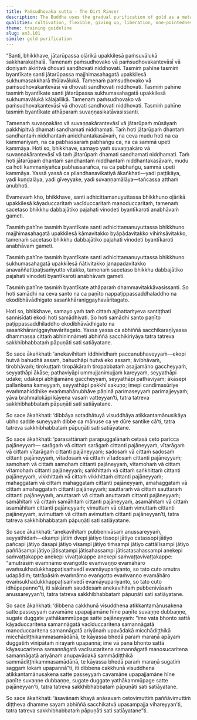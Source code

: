 ```yaml
---
title: Paṁsudhovaka sutta - The Dirt Rinser
description: The Buddha uses the gradual purification of gold as a metaphor for mental cultivation through meditation. Just as a goldsmith removes coarse, medium, and subtle impurities until the gold is workable and radiant, a meditator abandons defilements in stages. This gradual refinement leads to deep collectedness of mind, forming the foundation for supernormal abilities and, ultimately, liberation.
qualities: cultivation, flexible, giving up, liberation, one-pointedness
theme: training guideline
slug: an3.101
simile: gold purification
---
```


“Santi, bhikkhave, jātarūpassa oḷārikā upakkilesā paṁsuvālukā sakkharakaṭhalā. Tamenaṁ paṁsudhovako vā paṁsudhovakantevāsī vā doṇiyaṁ ākiritvā dhovati sandhovati niddhovati. Tasmiṁ pahīne tasmiṁ byantīkate santi jātarūpassa majjhimasahagatā upakkilesā sukhumasakkharā thūlavālukā. Tamenaṁ paṁsudhovako vā paṁsudhovakantevāsī vā dhovati sandhovati niddhovati. Tasmiṁ pahīne tasmiṁ byantīkate santi jātarūpassa sukhumasahagatā upakkilesā sukhumavālukā kāḷajallikā. Tamenaṁ paṁsudhovako vā paṁsudhovakantevāsī vā dhovati sandhovati niddhovati. Tasmiṁ pahīne tasmiṁ byantīkate athāparaṁ suvaṇṇasikatāvasissanti.

Tamenaṁ suvaṇṇakāro vā suvaṇṇakārantevāsī vā jātarūpaṁ mūsāyaṁ pakkhipitvā dhamati sandhamati niddhamati. Taṁ hoti jātarūpaṁ dhantaṁ sandhantaṁ niddhantaṁ aniddhantakasāvaṁ, na ceva mudu hoti na ca kammaniyaṁ, na ca pabhassaraṁ pabhaṅgu ca, na ca sammā upeti kammāya. Hoti so, bhikkhave, samayo yaṁ suvaṇṇakāro vā suvaṇṇakārantevāsī vā taṁ jātarūpaṁ dhamati sandhamati niddhamati. Taṁ hoti jātarūpaṁ dhantaṁ sandhantaṁ niddhantaṁ niddhantakasāvaṁ, mudu ca hoti kammaniyañca pabhassarañca, na ca pabhaṅgu, sammā upeti kammāya. Yassā yassā ca pilandhanavikatiyā ākaṅkhati—yadi paṭṭikāya, yadi kuṇḍalāya, yadi gīveyyake, yadi suvaṇṇamālāya—tañcassa atthaṁ anubhoti.

Evamevaṁ kho, bhikkhave, santi adhicittamanuyuttassa bhikkhuno oḷārikā upakkilesā kāyaduccaritaṁ vacīduccaritaṁ manoduccaritaṁ, tamenaṁ sacetaso bhikkhu dabbajātiko pajahati vinodeti byantīkaroti anabhāvaṁ gameti.

Tasmiṁ pahīne tasmiṁ byantīkate santi adhicittamanuyuttassa bhikkhuno majjhimasahagatā upakkilesā kāmavitakko byāpādavitakko vihiṁsāvitakko, tamenaṁ sacetaso bhikkhu dabbajātiko pajahati vinodeti byantīkaroti anabhāvaṁ gameti.

Tasmiṁ pahīne tasmiṁ byantīkate santi adhicittamanuyuttassa bhikkhuno sukhumasahagatā upakkilesā ñātivitakko janapadavitakko anavaññattipaṭisaṁyutto vitakko, tamenaṁ sacetaso bhikkhu dabbajātiko pajahati vinodeti byantīkaroti anabhāvaṁ gameti.

Tasmiṁ pahīne tasmiṁ byantīkate athāparaṁ dhammavitakkāvasissanti. So hoti samādhi na ceva santo na ca paṇīto nappaṭippassaddhaladdho na ekodibhāvādhigato sasaṅkhāraniggayhavāritagato.

Hoti so, bhikkhave, samayo yaṁ taṁ cittaṁ ajjhattaṁyeva santiṭṭhati sannisīdati ekodi hoti samādhiyati. So hoti samādhi santo paṇīto paṭippassaddhiladdho ekodibhāvādhigato na sasaṅkhāraniggayhavāritagato. Yassa yassa ca abhiññā sacchikaraṇīyassa dhammassa cittaṁ abhininnāmeti abhiññā sacchikiriyāya tatra tatreva sakkhibhabbataṁ pāpuṇāti sati satiāyatane.

So sace ākaṅkhati: ‘anekavihitaṁ iddhividhaṁ paccanubhaveyyaṁ—ekopi hutvā bahudhā assaṁ, bahudhāpi hutvā eko assaṁ; āvibhāvaṁ, tirobhāvaṁ; tirokuṭṭaṁ tiropākāraṁ tiropabbataṁ asajjamāno gaccheyyaṁ, seyyathāpi ākāse; pathaviyāpi ummujjanimujjaṁ kareyyaṁ, seyyathāpi udake; udakepi abhijjamāne gaccheyyaṁ, seyyathāpi pathaviyaṁ; ākāsepi pallaṅkena kameyyaṁ, seyyathāpi pakkhī sakuṇo; imepi candimasūriye evaṁmahiddhike evaṁmahānubhāve pāṇinā parimaseyyaṁ parimajjeyyaṁ; yāva brahmalokāpi kāyena vasaṁ vatteyyan’ti, tatra tatreva sakkhibhabbataṁ pāpuṇāti sati satiāyatane.

So sace ākaṅkhati: ‘dibbāya sotadhātuyā visuddhāya atikkantamānusikāya ubho sadde suṇeyyaṁ dibbe ca mānuse ca ye dūre santike cā’ti, tatra tatreva sakkhibhabbataṁ pāpuṇāti sati satiāyatane.

So sace ākaṅkhati: ‘parasattānaṁ parapuggalānaṁ cetasā ceto paricca pajāneyyaṁ— sarāgaṁ vā cittaṁ sarāgaṁ cittanti pajāneyyaṁ, vītarāgaṁ vā cittaṁ vītarāgaṁ cittanti pajāneyyaṁ; sadosaṁ vā cittaṁ sadosaṁ cittanti pajāneyyaṁ, vītadosaṁ vā cittaṁ vītadosaṁ cittanti pajāneyyaṁ; samohaṁ vā cittaṁ samohaṁ cittanti pajāneyyaṁ, vītamohaṁ vā cittaṁ vītamohaṁ cittanti pajāneyyaṁ; saṅkhittaṁ vā cittaṁ saṅkhittaṁ cittanti pajāneyyaṁ, vikkhittaṁ vā cittaṁ vikkhittaṁ cittanti pajāneyyaṁ; mahaggataṁ vā cittaṁ mahaggataṁ cittanti pajāneyyaṁ, amahaggataṁ vā cittaṁ amahaggataṁ cittanti pajāneyyaṁ; sauttaraṁ vā cittaṁ sauttaraṁ cittanti pajāneyyaṁ, anuttaraṁ vā cittaṁ anuttaraṁ cittanti pajāneyyaṁ; samāhitaṁ vā cittaṁ samāhitaṁ cittanti pajāneyyaṁ, asamāhitaṁ vā cittaṁ asamāhitaṁ cittanti pajāneyyaṁ; vimuttaṁ vā cittaṁ vimuttaṁ cittanti pajāneyyaṁ, avimuttaṁ vā cittaṁ avimuttaṁ cittanti pajāneyyan’ti, tatra tatreva sakkhibhabbataṁ pāpuṇāti sati satiāyatane.

So sace ākaṅkhati: ‘anekavihitaṁ pubbenivāsaṁ anussareyyaṁ, seyyathidaṁ—ekampi jātiṁ dvepi jātiyo tissopi jātiyo catassopi jātiyo pañcapi jātiyo dasapi jātiyo vīsampi jātiyo tiṁsampi jātiyo cattālīsampi jātiyo paññāsampi jātiyo jātisatampi jātisahassampi jātisatasahassampi anekepi saṁvaṭṭakappe anekepi vivaṭṭakappe anekepi saṁvaṭṭavivaṭṭakappe: “amutrāsiṁ evaṁnāmo evaṅgotto evaṁvaṇṇo evamāhāro evaṁsukhadukkhappaṭisaṁvedī evamāyupariyanto, so tato cuto amutra udapādiṁ; tatrāpāsiṁ evaṁnāmo evaṅgotto evaṁvaṇṇo evamāhāro evaṁsukhadukkhappaṭisaṁvedī evamāyupariyanto, so tato cuto idhūpapanno”ti, iti sākāraṁ sauddesaṁ anekavihitaṁ pubbenivāsaṁ anussareyyan’ti, tatra tatreva sakkhibhabbataṁ pāpuṇāti sati satiāyatane.

So sace ākaṅkhati: ‘dibbena cakkhunā visuddhena atikkantamānusakena satte passeyyaṁ cavamāne upapajjamāne hīne paṇīte suvaṇṇe dubbaṇṇe, sugate duggate yathākammūpage satte pajāneyyaṁ: “ime vata bhonto sattā kāyaduccaritena samannāgatā vacīduccaritena samannāgatā manoduccaritena samannāgatā ariyānaṁ upavādakā micchādiṭṭhikā micchādiṭṭhikammasamādānā, te kāyassa bhedā paraṁ maraṇā apāyaṁ duggatiṁ vinipātaṁ nirayaṁ upapannā; ime vā pana bhonto sattā kāyasucaritena samannāgatā vacīsucaritena samannāgatā manosucaritena samannāgatā ariyānaṁ anupavādakā sammādiṭṭhikā sammādiṭṭhikammasamādānā, te kāyassa bhedā paraṁ maraṇā sugatiṁ saggaṁ lokaṁ upapannā”ti, iti dibbena cakkhunā visuddhena atikkantamānusakena satte passeyyaṁ cavamāne upapajjamāne hīne paṇīte suvaṇṇe dubbaṇṇe, sugate duggate yathākammūpage satte pajāneyyan’ti, tatra tatreva sakkhibhabbataṁ pāpuṇāti sati satiāyatane.

So sace ākaṅkhati: ‘āsavānaṁ khayā anāsavaṁ cetovimuttiṁ paññāvimuttiṁ diṭṭheva dhamme sayaṁ abhiññā sacchikatvā upasampajja vihareyyan’ti, tatra tatreva sakkhibhabbataṁ pāpuṇāti sati satiāyatane”ti.